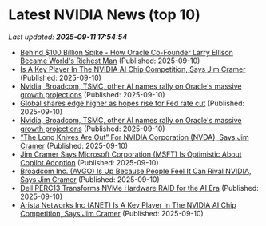 # Latest NVIDIA News (top 10)
_Last updated: **2025-09-11 17:54:54**_

- [Behind $100 Billion Spike - How Oracle Co-Founder Larry Ellison Became World's Richest Man](https://www.ndtvprofit.com/business/how-did-oracle-co-founder-larry-ellison-become-worlds-richest-man) (Published: 2025-09-10)
- [Is A Key Player In The NVIDIA AI Chip Competition, Says Jim Cramer](https://biztoc.com/x/1f26b58526a32ce4) (Published: 2025-09-10)
- [Nvidia, Broadcom, TSMC, other AI names rally on Oracle's massive growth projections](https://biztoc.com/x/1b47aef12208b7d8) (Published: 2025-09-10)
- [Global shares edge higher as hopes rise for Fed rate cut](https://www.irishtimes.com/business/2025/09/10/global-shares-edge-higher-as-hopes-rise-for-fed-rate-cut/) (Published: 2025-09-10)
- [Nvidia, Broadcom, TSMC, other AI names rally on Oracle's massive growth projections](https://www.cnbc.com/2025/09/10/nvidia-broadcom-ai-stocks-oracle-rally.html) (Published: 2025-09-10)
- [“The Long Knives Are Out” For NVIDIA Corporation (NVDA), Says Jim Cramer](https://consent.yahoo.com/v2/collectConsent?sessionId=1_cc-session_87b6bc9a-528a-4c30-8dfb-39907b80b33b) (Published: 2025-09-10)
- [Jim Cramer Says Microsoft Corporation (MSFT) Is Optimistic About Copilot Adoption](https://finance.yahoo.com/news/jim-cramer-says-microsoft-corporation-172821292.html) (Published: 2025-09-10)
- [Broadcom Inc. (AVGO) Is Up Because People Feel It Can Rival NVIDIA, Says Jim Cramer](https://finance.yahoo.com/news/broadcom-inc-avgo-because-people-172743520.html) (Published: 2025-09-10)
- [Dell PERC13 Transforms NVMe Hardware RAID for the AI Era](https://www.storagereview.com/review/dell-perc13) (Published: 2025-09-10)
- [Arista Networks Inc (ANET) Is A Key Player In The NVIDIA AI Chip Competition, Says Jim Cramer](https://finance.yahoo.com/news/arista-networks-inc-anet-key-172336041.html) (Published: 2025-09-10)
